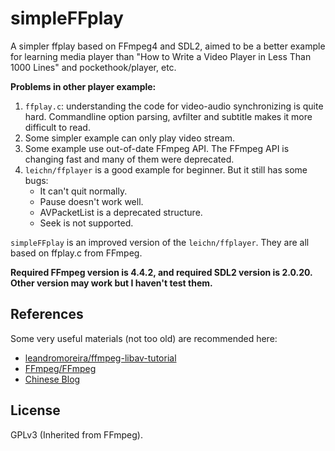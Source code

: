 # simpleFFplay
A simpler ffplay based on FFmpeg4 and SDL2, aimed to be a better example for learning media player than "How to Write a Video Player in Less Than 1000 Lines" and pockethook/player, etc. 

**Problems in other player example:**
1. `ffplay.c`: understanding the code for video-audio synchronizing is quite hard. Commandline option parsing, avfilter and subtitle makes it more difficult to read.
2. Some simpler example can only play video stream.
3. Some example use out-of-date FFmpeg API. The FFmpeg API is changing fast and many of them were deprecated.
4. `leichn/ffplayer` is a good example for beginner. But it still has some bugs:
	- It can't quit normally.
	- Pause doesn't work well.
	- AVPacketList is a deprecated structure.
	- Seek is not supported.

`simpleFFplay` is an improved version of the `leichn/ffplayer`. They are all based on ffplay.c from FFmpeg.

**Required FFmpeg version is 4.4.2, and required SDL2 version is 2.0.20. Other version may work but I haven't test them.**

## References
Some very useful materials (not too old) are recommended here:
- [leandromoreira/ffmpeg-libav-tutorial](https://github.com/leandromoreira/ffmpeg-libav-tutorial)
- [FFmpeg/FFmpeg](https://github.com/FFmpeg/FFmpeg)
- [Chinese Blog](https://www.cnblogs.com/leisure_chn/p/10301215.html)

## License
GPLv3 (Inherited from FFmpeg).